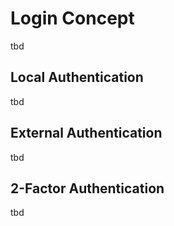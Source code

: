 # Login Concept

tbd

## Local Authentication

tbd

## External Authentication

tbd

## 2-Factor Authentication

tbd
